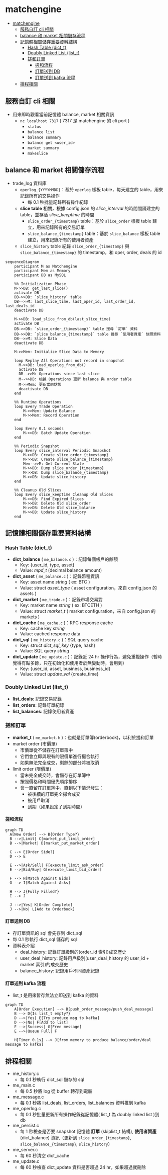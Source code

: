 # matchengine

- [matchengine](#matchengine)
  - [服務自訂 cli 相關](#服務自訂-cli-相關)
  - [balance 和 market 相關儲存流程](#balance-和-market-相關儲存流程)
  - [記憶體相關儲存重要資料結構](#記憶體相關儲存重要資料結構)
    - [Hash Table (dict\_t)](#hash-table-dict_t)
    - [Doubly Linked List (list\_t)](#doubly-linked-list-list_t)
    - [搓和訂單](#搓和訂單)
      - [搓和流程](#搓和流程)
      - [訂單送到 DB](#訂單送到-db)
      - [訂單送到 kafka 流程](#訂單送到-kafka-流程)
  - [排程相關](#排程相關)

## 服務自訂 cli 相關

- 用來即時觀看當前記憶體 balance, market 相關資訊
  - `nc localhost 7317` ( 7317 是 matchengine 的 cli port )
    - `status`
    - `balance list`
    - `balance summary`
    - `balance get <user_id>`
    - `market summary`
    - `makeslice`

## balance 和 market 相關儲存流程

- trade_log 資料庫
  - `operlog_{YYYYMMDD}`：基於 `operlog` 樣板 table，每天建立的 table，用來記錄所有的交易操作
    - 每 0.1 秒批量記錄所有操作紀錄
  - **slice table** 相關，根據 config.json 的 *slice_interval* 的時間間隔建立的 table，並存活 *slice_keeptime* 的時間
    - `slice_order_{timestamp}` table：基於 `slice_order` 樣板 table 建立，用來記錄所有的交易訂單
    - `slice_balance_{timestamp}` table：基於 `slice_balance` 樣板 table 建立，用來記錄所有的使用者資產
  - `slice_history` table 紀錄 `slice_order_{timestamp}` 與 `slice_balance_{timestamp}` 的 timestamp，和 oper, order, deals 的 id

```mermaid
sequenceDiagram
    participant M as Matchengine
    participant Mem as Memory
    participant DB as MySQL
    
    %% Initialization Phase
    M->>DB: get_last_slice()
    activate DB
    DB->>DB: `slice_history` table 
    DB-->>M: last_slice_time, last_oper_id, last_order_id, last_deals_id
    deactivate DB
    
    M->>DB: load_slice_from_db(last_slice_time)
    activate DB
    DB->>DB: `slice_order_{timestamp}` table 搜尋 `訂單` 資料
    DB->>DB: `slice_balance_{timestamp}` table 搜尋 `使用者資產` 快照資料
    DB-->>M: Slice Data
    deactivate DB
    
    M->>Mem: Initialize Slice Data to Memory
    
    loop Replay All Operations not record in snapshot
      M->>DB: load_operlog_from_db() 
      activate DB
      DB-->>M: Operations since last slice
      M-->>DB: 根據 Operations 更新 balance 與 order table
      M->>Mem: 更新當前狀態
      deactivate DB
    end

    %% Runtime Operations
    loop Every Trade Operation
        M->>Mem: Update Balance
        M->>Mem: Record Operation
    end

    loop Every 0.1 seconds
        M->>DB: Batch Update Operation
    end
    
    %% Periodic Snapshot
    loop Every slice_interval Periodic Snapshot
        M->>DB: Create slice_order_{timestamp}
        M->>DB: Create slice_balance_{timestamp}
        Mem-->>M: Get Current State
        M->>DB: Dump slice_order_{timestamp}
        M->>DB: Dump slice_balance_{timestamp}
        M->>DB: Update slice_history
    end
    
    %% Cleanup Old Slices
    loop Every slice_keeptime Cleanup Old Slices
        M->>DB: Find Expired Slices
        M->>DB: Delete Old slice_order
        M->>DB: Delete Old slice_balance
        M->>DB: Update slice_history
    end
```

## 記憶體相關儲存重要資料結構

### Hash Table (dict_t)

- **dict_balance** ( `me_balance.c` )：記錄每個帳戶的餘額
  - Key: {user_id, type, asset}
  - Value: *mpd_t* (decimal balance amount)
- **dict_asset** ( `me_balance.c` )：記錄幣種資訊
  - Key: asset name *string* ( ex: BTC )
  - Value: struct *asset_type* ( asset configuration，來自 config.json 的 assets )
- **dict_market** ( `me_trade.c` )：記錄市場交易對
  - Key: market name *string* ( ex: BTCETH )
  - Value: struct *market_t*  ( market configuration，來自 config.json 的 markets )
- **dict_cache** ( `me_cache.c` )：RPC response cache
  - Key: cache key *string*
  - Value: cached response data
- **dict_sql** ( `me_history.c` )：SQL query cache
  - Key: struct *dict_sql_key* {type, hash}
  - Value: SQL query *string*
- **dict_update** ( `me_update.c` )：記錄近 24 hr 操作行為，避免重複操作（暫時覺得有點多餘，只在初始化和使用者於無變動時，會用到）
  - Key: {user_id, asset, business, business_id}
  - Value: struct *update_val* {create_time}

### Doubly Linked List (list_t)

- **list_deals**: 記錄交易紀錄
- **list_orders**: 記錄訂單紀錄
- **list_balances**: 記錄使用者資產

### 搓和訂單

- **market_t** ( `me_market.h` )：也就是訂單簿(orderbook)，以利於搓和訂單
- market order (市價單)
  - 市價單從不儲存在訂單簿中
  - 它們會立即與現有的限價單進行撮合執行
  - 如果無法完全成交，剩餘的部分將被取消
- limit order (限價單)
  - 當未完全成交時，會儲存在訂單簿中
  - 按照價格和時間優先順序排序
  - 會一直留在訂單簿中，直到以下情況發生：
    - 被後續的訂單完全撮合成交
    - 被用戶取消
    - 到期（如果設定了到期時間）

#### 搓和流程

```mermaid
graph TD
  A[New Order] --> B{Order Type?}
  B -->|Limit| C[market_put_limit_order]
  B -->|Market| D[market_put_market_order]
  
  C --> E{Order Side?}
  D --> E
  
  E -->|Ask/Sell| F[execute_limit_ask_order]
  E -->|Bid/Buy| G[execute_limit_bid_order]
  
  F --> H[Match Against Bids]
  G --> I[Match Against Asks]
  
  H --> J{Fully Filled?}
  I --> J
  
  J -->|Yes| K[Order Complete]
  J -->|No| L[Add to Orderbook]
```

#### 訂單送到 DB

- 存訂單資訊的 sql 會先存到 dict_sql
- 每 0.1 秒執行 dict_sql 儲存的 sql
- 資料表介紹
  - deal_history: 記錄訂單級別的(order_id 索引)成交歷史
  - user_deal_history: 記錄用戶級別(user_deal_history 的 user_id + market 索引)的成交歷史
  - balance_history: 記錄用戶不同資產紀錄 

#### 訂單送到 kafka 流程

- list_t 是用來暫存無法立即送到 kafka 的資料

```mermaid
graph TD
    A[Order Execution] --> B[push_order_message/push_deal_message]
    B --> D{Is list_t empty?}
    D -->|Yes| E[Try produce msg to kafka]
    D -->|No| F[Add to list]
    E -->|Success| G[Free message]
    E -->|Queue Full| F
    
    H[Timer 0.1s] --> J[from memory to produce balance/order/deal message to kafka]
```

## 排程相關

- me_history.c
  - 每 0.1 秒執行 dict_sql 儲存的 sql
- me_main.c
  - 每 0.5 秒將 log 從 buffer 轉存到電腦
- me_message.c
  - 每 0.1 秒將 list_deals, list_orders, list_balances 資料推到 kafka
- me_operlog.c
  - 每 0.1 秒批量更新所有操作紀錄從記憶體( list_t 為 doubly linked list )到 db
- me_persist.c
  - 每 1 秒檢查是否要 snapshot 記憶體 **訂單** (skiplist_t 結構), **使用者資產**(dict_balance) 資訊（更新到 `slice_order_{timestamp}`, `slice_balance_{timestamp}`, `slice_history`）
- me_server.c
  - 每 60 秒清空 dict_cache
- me_update.c
  - 每 60 秒檢查 dict_update 資料是否超過 24 hr，如果超過就刪除
